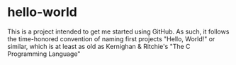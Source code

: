 hello-world
===========

This is a project intended to get me started using GitHub. As such, it follows the time-honored convention of naming first projects "Hello, World!" or similar, which is at least as old as Kernighan & Ritchie's "The C Programming Language"

